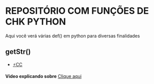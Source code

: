 # REPOSITÓRIO COM FUNÇÕES DE CHK PYTHON
Aqui você verá várias def() em python para diversas finalidades 

## getStr()
- [⚡CC](https://github.com/Pugn0/python/blob/main/funcaes/getStr.py)

**Vídeo explicando sobre**
 [Clique aqui](#)
